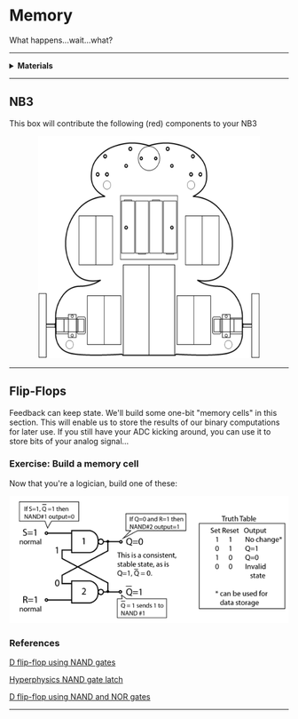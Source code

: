 # Memory

What happens...wait...what?

----

<details><summary><b>Materials</b></summary><p>

Contents|Description| # |Data|Link|
:-------|:----------|:-:|:--:|:--:|
NAND ICs|NAND gates|4|-|-
Switches|||-|-
LEDs|||-|-

Required|Description| # |Box|
:-------|:----------|:-:|:-:|
Multimeter|(Sealy MM18) pocket digital multimeter|1|[white](/boxes/white/README.md)|

</p></details>

----

## NB3

This box will contribute the following (red) components to your NB3

<p align="center">
<img src="_images/NB3_memory.png" alt="NB3 stage" width="400" height="400">
<p>

----

## Flip-Flops

Feedback can keep state. We'll build some one-bit "memory cells" in this section. This will enable us to store the results of our binary computations for later use. If you still have your ADC kicking around, you can use it to store bits of your analog signal...

### Exercise: Build a memory cell

Now that you're a logician, build one of these:

<p align="center">
	<img src="_images/nandlatch.png">
</p>

### References

[D flip-flop using NAND gates](http://www.learningaboutelectronics.com/Articles/D-flip-flop-circuit-with-NAND-gates.php)

[Hyperphysics NAND gate latch](http://hyperphysics.phy-astr.gsu.edu/hbase/Electronic/nandlatch.html)

[D flip-flop using NAND and NOR gates](https://www.dummies.com/programming/electronics/diy-projects/electronics-projects-how-to-build-a-latch-circuit/)

----
